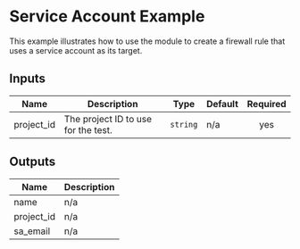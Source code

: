# Service Account Example

This example illustrates how to use the  module to create a firewall rule that uses a service account as its target.

<!-- BEGINNING OF PRE-COMMIT-TERRAFORM DOCS HOOK -->
## Inputs

| Name | Description | Type | Default | Required |
|------|-------------|------|---------|:--------:|
| project\_id | The project ID to use for the test. | `string` | n/a | yes |

## Outputs

| Name | Description |
|------|-------------|
| name | n/a |
| project\_id | n/a |
| sa\_email | n/a |

<!-- END OF PRE-COMMIT-TERRAFORM DOCS HOOK -->

